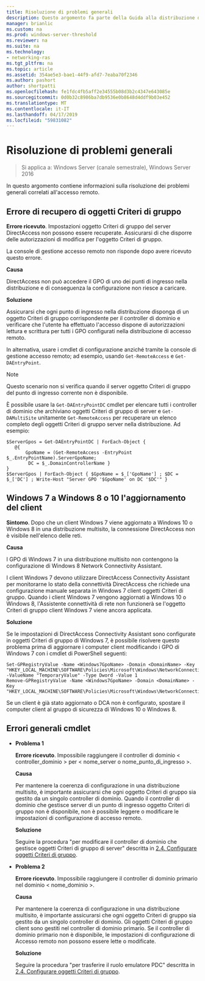 ```yaml
---
title: Risoluzione di problemi generali
description: Questo argomento fa parte della Guida alla distribuzione di più server di accesso remoto in una distribuzione multisito di Windows Server 2016.
manager: brianlic
ms.custom: na
ms.prod: windows-server-threshold
ms.reviewer: na
ms.suite: na
ms.technology:
- networking-ras
ms.tgt_pltfrm: na
ms.topic: article
ms.assetid: 354ae5e3-bae1-44f9-afd7-7eaba70f2346
ms.author: pashort
author: shortpatti
ms.openlocfilehash: fe1fdc4fb5aff2e34555b08d3b2c4347e643085e
ms.sourcegitcommit: 0d0b32c8986ba7db9536e0b8648d4ddf9b03e452
ms.translationtype: MT
ms.contentlocale: it-IT
ms.lasthandoff: 04/17/2019
ms.locfileid: "59831082"
---
```

# <a name="troubleshooting-general-issues"></a>Risoluzione di problemi generali

>Si applica a: Windows Server (canale semestrale), Windows Server 2016

In questo argomento contiene informazioni sulla risoluzione dei problemi generali correlati all'accesso remoto.  
  
## <a name="gpo-retrieval-error"></a>Errore di recupero di oggetti Criteri di gruppo  
**Errore ricevuto**. Impostazioni oggetto Criteri di gruppo del server DirectAccess non possono essere recuperate. Assicurarsi di che disporre delle autorizzazioni di modifica per l'oggetto Criteri di gruppo.  
  
La console di gestione accesso remoto non risponde dopo avere ricevuto questo errore.  
  
**Causa**  
  
DirectAccess non può accedere il GPO di uno dei punti di ingresso nella distribuzione e di conseguenza la configurazione non riesce a caricare.  
  
**Soluzione**  
  
Assicurarsi che ogni punto di ingresso nella distribuzione disponga di un oggetto Criteri di gruppo corrispondente per il controller di dominio e verificare che l'utente ha effettuato l'accesso dispone di autorizzazioni lettura e scrittura per tutti i GPO configurati nella distribuzione di accesso remoto.  
  
In alternativa, usare i cmdlet di configurazione anziché tramite la console di gestione accesso remoto; ad esempio, usando `Get-RemoteAccess` e `Get-DAEntryPoint`.  
  
> [!NOTE]  
> Questo scenario non si verifica quando il server oggetto Criteri di gruppo del punto di ingresso corrente non è disponibile.  
  
È possibile usare la `Get-DAEntryPointDC` cmdlet per elencare tutti i controller di dominio che archiviano oggetti Criteri di gruppo di server e `Get-DAMultiSite` unitamente `Get-RemoteAccess` per recuperare un elenco completo degli oggetti Criteri di gruppo server nella distribuzione. Ad esempio:   
  
```  
$ServerGpos = Get-DAEntryPointDC | ForEach-Object {   
   @{   
       GpoName = (Get-RemoteAccess -EntryPoint $_.EntryPointName).ServerGpoName;   
        DC = $_.DomainControllerName }   
}  
$ServerGpos | ForEach-Object { $GpoName = $_['GpoName'] ; $DC = $_['DC'] ; Write-Host "Server GPO '$GpoName' on DC '$DC'" }  
```  
  
## <a name="windows-7-to-windows-8-or-10-client-upgrade"></a>Windows 7 a Windows 8 o 10 l'aggiornamento del client  
**Sintomo**. Dopo che un client Windows 7 viene aggiornato a Windows 10 o Windows 8 in una distribuzione multisito, la connessione DirectAccess non è visibile nell'elenco delle reti.  
  
**Causa**  
  
I GPO di Windows 7 in una distribuzione multisito non contengono la configurazione di Windows 8 Network Connectivity Assistant.  
  
 I client Windows 7 devono utilizzare DirectAccess Connectivity Assistant per monitorarne lo stato della connettività DirectAccess che richiede una configurazione manuale separata in Windows 7 client oggetti Criteri di gruppo. Quando i client Windows 7 vengono aggiornati a Windows 10 o Windows 8, l'Assistente connettività di rete non funzionerà se l'oggetto Criteri di gruppo client Windows 7 viene ancora applicata.  
  
**Soluzione**  
  
Se le impostazioni di DirectAccess Connectivity Assistant sono configurate in oggetti Criteri di gruppo di Windows 7, è possibile risolvere questo problema prima di aggiornare i computer client modificando i GPO di Windows 7 con i cmdlet di PowerShell seguenti:  
  
```  
Set-GPRegistryValue -Name <Windows7GpoName> -Domain <DomainName> -Key "HKEY_LOCAL_MACHINE\SOFTWARE\Policies\Microsoft\Windows\NetworkConnectivityAssistant" -ValueName "TemporaryValue" -Type Dword -Value 1  
Remove-GPRegistryValue -Name <Windows7GpoName> -Domain <DomainName> -Key "HKEY_LOCAL_MACHINE\SOFTWARE\Policies\Microsoft\Windows\NetworkConnectivityAssistant"  
```  
  
Se un client è già stato aggiornato o DCA non è configurato, spostare il computer client al gruppo di sicurezza di Windows 10 o Windows 8.  
  
## <a name="general-cmdlet-errors"></a>Errori generali cmdlet  
  
-   **Problema 1**  
  
    **Errore ricevuto**. Impossibile raggiungere il controller di dominio < controller_dominio > per < nome_server o nome_punto_di_ingresso >.  
  
    **Causa**  
  
    Per mantenere la coerenza di configurazione in una distribuzione multisito, è importante assicurarsi che ogni oggetto Criteri di gruppo sia gestito da un singolo controller di dominio. Quando il controller di dominio che gestisce server di un punto di ingresso oggetto Criteri di gruppo non è disponibile, non è possibile leggere o modificare le impostazioni di configurazione di accesso remoto.  
  
    **Soluzione**  
  
    Seguire la procedura "per modificare il controller di dominio che gestisce oggetti Criteri di gruppo di server" descritta in [2.4. Configurare oggetti Criteri di gruppo](assetId:///b1960686-a81e-4f48-83f1-cc4ea484df43#ConfigGPOs).  
  
-   **Problema 2**  
  
    **Errore ricevuto**. Impossibile raggiungere il controller di dominio primario nel dominio < nome_dominio >.  
  
    **Causa**  
  
    Per mantenere la coerenza di configurazione in una distribuzione multisito, è importante assicurarsi che ogni oggetto Criteri di gruppo sia gestito da un singolo controller di dominio. Gli oggetti Criteri di gruppo client sono gestiti nel controller di dominio primario. Se il controller di dominio primario non è disponibile, le impostazioni di configurazione di Accesso remoto non possono essere lette o modificate.  
  
    **Soluzione**  
  
    Seguire la procedura "per trasferire il ruolo emulatore PDC" descritta in [2.4. Configurare oggetti Criteri di gruppo](assetId:///b1960686-a81e-4f48-83f1-cc4ea484df43#ConfigGPOs).  
  


